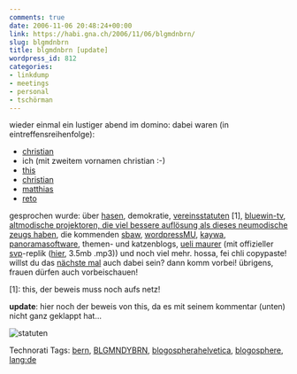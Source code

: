 ```yaml
---
comments: true
date: 2006-11-06 20:48:24+00:00
link: https://habi.gna.ch/2006/11/06/blgmdnbrn/
slug: blgmdnbrn
title: blgmdnbrn [update]
wordpress_id: 812
categories:
- linkdump
- meetings
- personal
- tschörman
---
```


wieder einmal ein lustiger abend im domino:
dabei waren (in eintreffensreihenfolge):
- [christian](http://bloxxs.org/)
- ich (mit zweitem vornamen christian :-)
- [this](http://borniert.com/)
- [christian](http://edemokratie.ch/)
- [matthias](http://www.gutfeldt.ch/matthias/blog/index.php)
- [reto](http://hugi.to/blog/)

gesprochen wurde: über [hasen](http://www.nabaztag.com/), demokratie, [vereinsstatuten](http://swissblogpress.ch/) [1], [bluewin-tv](http://www.tv.bluewin.ch/), [altmodische projektoren, die viel bessere auflösung als dieses neumodische zeugs haben](http://www.ethistory.ethz.ch/besichtigungen/objekte/eidophor), die kommenden [sbaw](http://swissblogawards.ch/), [wordpressMU](http://mu.wordpress.org/), [kaywa](http://kaywa.com/), [panoramasoftware](http://hugin.sourceforge.net/), themen- und katzenblogs, [ueli maurer](http://bloxxs.org/?p=263) (mit offizieller [svp](http://svp.ch/)-replik ([hier](http://svp.ch/file/kohaesionssong.mp3), 3.5mb .mp3)) und noch viel mehr. hossa, fei chli copypaste!
willst du das [nächste mal](http://upcoming.org/event/104397/) auch dabei sein? dann komm vorbei! übrigens, frauen dürfen auch vorbeischauen!

[1]: this, der beweis muss noch aufs netz!

**update**: hier noch der beweis von this, da es mit seinem kommentar (unten) nicht ganz geklappt hat...


![statuten](https://habi.gna.ch/wp-content/uploads/2006/11/statuten.thumbnail.JPG)














Technorati Tags: [bern](http://www.technorati.com/tag/bern), [BLGMNDYBRN](http://www.technorati.com/tag/BLGMNDYBRN), [blogospherahelvetica](http://www.technorati.com/tag/blogospherahelvetica), [blogosphere](http://www.technorati.com/tag/blogosphere), [lang:de](http://www.technorati.com/tag/lang:de)



